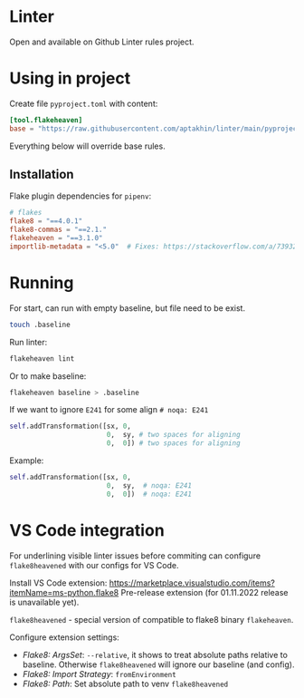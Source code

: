 # Linter

Open and available on Github Linter rules project.

# Using in project

Create file `pyproject.toml` with content:

```toml
[tool.flakeheaven]
base = "https://raw.githubusercontent.com/aptakhin/linter/main/pyproject.toml"
```

Everything below will override base rules.

## Installation

Flake plugin dependencies for `pipenv`:

```toml
# flakes
flake8 = "==4.0.1"
flake8-commas = "==2.1."
flakeheaven = "==3.1.0"
importlib-metadata = "<5.0"  # Fixes: https://stackoverflow.com/a/73932581
```
# Running

For start, can run with empty baseline, but file need to be exist.

```bash
touch .baseline
```

Run linter:

```bash
flakeheaven lint
```

Or to make baseline:

```bash
flakeheaven baseline > .baseline
```

If we want to ignore `E241` for some align `# noqa: E241`

```python
self.addTransformation([sx, 0,
                        0,  sy, # two spaces for aligning
                        0,  0]) # two spaces for aligning
```

Example:

```python
self.addTransformation([sx, 0,
                        0,  sy,  # noqa: E241
                        0,  0])  # noqa: E241
```

# VS Code integration

For underlining visible linter issues before commiting can configure `flake8heavened` with our configs for VS Code. 

Install VS Code extension: https://marketplace.visualstudio.com/items?itemName=ms-python.flake8
Pre-release extension (for 01.11.2022 release is unavailable yet).

`flake8heavened` - special version of compatible to flake8 binary `flakeheaven`.

Configure extension settings:

- _Flake8: ArgsSet_: `--relative`, it shows to treat absolute paths relative to baseline. Otherwise `flake8heavened` will ignore our baseline (and config).
- _Flake8: Import Strategy_: `fromEnvironment`
- _Flake8: Path_: Set absolute path to venv `flake8heavened`
 